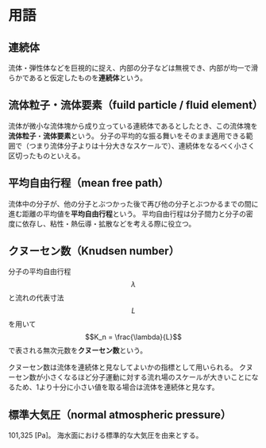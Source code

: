 # 用語

## 連続体

流体・弾性体などを巨視的に捉え、内部の分子などは無視でき、内部が均一で滑らかであると仮定したものを**連続体**という。

## 流体粒子・流体要素（fuild particle / fluid element）

流体が微小な流体塊から成り立っている連続体であるとしたとき、この流体塊を**流体粒子**・**流体要素**という。
分子の平均的な振る舞いをそのまま適用できる範囲で（つまり流体分子よりは十分大きなスケールで）、連続体をなるべく小さく区切ったものといえる。

## 平均自由行程（mean free path）

流体中の分子が、他の分子とぶつかった後で再び他の分子とぶつかるまでの間に進む距離の平均値を**平均自由行程**という。
平均自由行程は分子間力と分子の密度に依存し、粘性・熱伝導・拡散などを考える際に役立つ。

## クヌーセン数（Knudsen number）

分子の平均自由行程 $$\lambda$$ と流れの代表寸法 $$L$$ を用いて $$K_n = \frac{\lambda}{L}$$ で表される無次元数を**クヌーセン数**という。

クヌーセン数は流体を連続体と見なしてよいかの指標として用いられる。
クヌーセン数が小さくなるほど分子運動に対する流れ場のスケールが大きいことになるため、1より十分に小さい値を取る場合は流体を連続体と見なす。

## 標準大気圧（normal atmospheric pressure）

101,325 [Pa]。
海水面における標準的な大気圧を由来とする。
